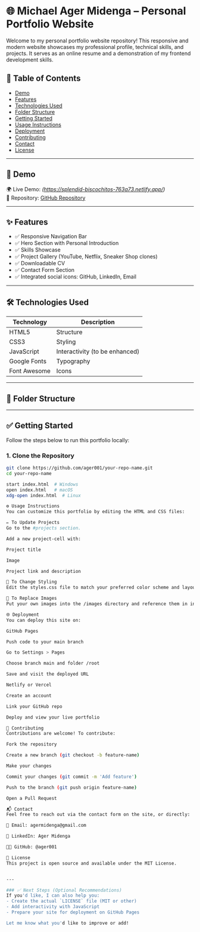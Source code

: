 # 🌐 Michael Ager Midenga – Personal Portfolio Website

Welcome to my personal portfolio website repository! This responsive and modern website showcases my professional profile, technical skills, and projects. It serves as an online resume and a demonstration of my frontend development skills.

## 🧾 Table of Contents

- [Demo](#demo)
- [Features](#features)
- [Technologies Used](#technologies-used)
- [Folder Structure](#folder-structure)
- [Getting Started](#getting-started)
- [Usage Instructions](#usage-instructions)
- [Deployment](#deployment)
- [Contributing](#contributing)
- [Contact](#contact)
- [License](#license)

---

## 🚀 Demo

🌍 Live Demo: *(https://splendid-biscochitos-763a73.netlify.app/)*  
📂 Repository: [GitHub Repository](https://github.com/ager001/portfolio-website)

---

## ✨ Features

- ✅ Responsive Navigation Bar
- ✅ Hero Section with Personal Introduction
- ✅ Skills Showcase
- ✅ Project Gallery (YouTube, Netflix, Sneaker Shop clones)
- ✅ Downloadable CV
- ✅ Contact Form Section
- ✅ Integrated social icons: GitHub, LinkedIn, Email

---

## 🛠 Technologies Used

| Technology | Description          |
|------------|----------------------|
| HTML5      | Structure            |
| CSS3       | Styling              |
| JavaScript | Interactivity (to be enhanced) |
| Google Fonts | Typography         |
| Font Awesome | Icons              |

---

## 📁 Folder Structure


---

## ✅ Getting Started

Follow the steps below to run this portfolio locally:

### 1. Clone the Repository

```bash
git clone https://github.com/ager001/your-repo-name.git
cd your-repo-name

start index.html  # Windows
open index.html   # macOS
xdg-open index.html  # Linux

⚙️ Usage Instructions
You can customize this portfolio by editing the HTML and CSS files:

✏️ To Update Projects
Go to the #projects section.

Add a new project-cell with:

Project title

Image

Project link and description

🎨 To Change Styling
Edit the styles.css file to match your preferred color scheme and layout.

📸 To Replace Images
Put your own images into the /images directory and reference them in index.html.

🌐 Deployment
You can deploy this site on:

GitHub Pages

Push code to your main branch

Go to Settings > Pages

Choose branch main and folder /root

Save and visit the deployed URL

Netlify or Vercel

Create an account

Link your GitHub repo

Deploy and view your live portfolio

🤝 Contributing
Contributions are welcome! To contribute:

Fork the repository

Create a new branch (git checkout -b feature-name)

Make your changes

Commit your changes (git commit -m 'Add feature')

Push to the branch (git push origin feature-name)

Open a Pull Request

📬 Contact
Feel free to reach out via the contact form on the site, or directly:

📧 Email: agermidenga@gmail.com

💼 LinkedIn: Ager Midenga

👨‍💻 GitHub: @ager001

📄 License
This project is open source and available under the MIT License.


---

### ✅ Next Steps (Optional Recommendations)
If you'd like, I can also help you:
- Create the actual `LICENSE` file (MIT or other)
- Add interactivity with JavaScript
- Prepare your site for deployment on GitHub Pages

Let me know what you'd like to improve or add!


